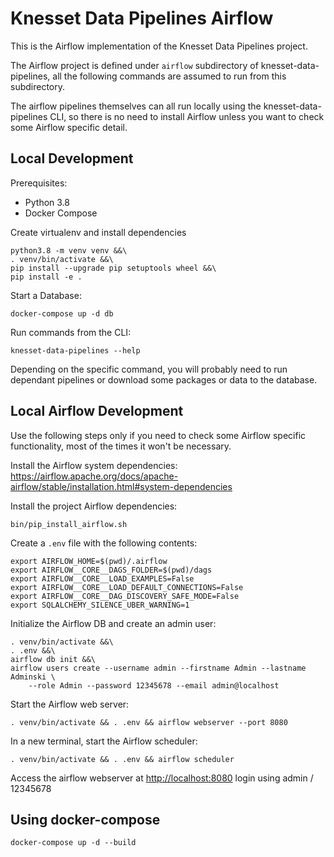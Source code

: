 # Knesset Data Pipelines Airflow

This is the Airflow implementation of the Knesset Data Pipelines project.

The Airflow project is defined under `airflow` subdirectory of knesset-data-pipelines, all the following commands are
assumed to run from this subdirectory.

The airflow pipelines themselves can all run locally using the knesset-data-pipelines CLI, so there is no need to
install Airflow unless you want to check some Airflow specific detail.

## Local Development

Prerequisites:

* Python 3.8
* Docker Compose

Create virtualenv and install dependencies

```
python3.8 -m venv venv &&\
. venv/bin/activate &&\
pip install --upgrade pip setuptools wheel &&\
pip install -e .
```

Start a Database:

```
docker-compose up -d db
```

Run commands from the CLI:

```
knesset-data-pipelines --help
```

Depending on the specific command, you will probably need to run dependant pipelines or download some packages or
data to the database.

## Local Airflow Development

Use the following steps only if you need to check some Airflow specific functionality, most of the times it won't
be necessary.

Install the Airflow system dependencies: https://airflow.apache.org/docs/apache-airflow/stable/installation.html#system-dependencies

Install the project Airflow dependencies:

```
bin/pip_install_airflow.sh
```

Create a `.env` file with the following contents:

```
export AIRFLOW_HOME=$(pwd)/.airflow
export AIRFLOW__CORE__DAGS_FOLDER=$(pwd)/dags
export AIRFLOW__CORE__LOAD_EXAMPLES=False
export AIRFLOW__CORE__LOAD_DEFAULT_CONNECTIONS=False
export AIRFLOW__CORE__DAG_DISCOVERY_SAFE_MODE=False
export SQLALCHEMY_SILENCE_UBER_WARNING=1
```

Initialize the Airflow DB and create an admin user:

```
. venv/bin/activate &&\
. .env &&\
airflow db init &&\
airflow users create --username admin --firstname Admin --lastname Adminski \
    --role Admin --password 12345678 --email admin@localhost
```

Start the Airflow web server:

```
. venv/bin/activate && . .env && airflow webserver --port 8080
```

In a new terminal, start the Airflow scheduler:

```
. venv/bin/activate && . .env && airflow scheduler
```

Access the airflow webserver at [http://localhost:8080](http://localhost:8080) login using admin / 12345678

## Using docker-compose

```
docker-compose up -d --build
```
